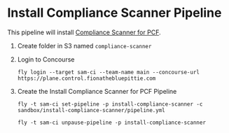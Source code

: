 #   Install Compliance Scanner Pipeline

This pipeline will install [Compliance Scanner for PCF](https://docs.pivotal.io/addon-compliance-tools/1-0/index.html).

1.  Create folder in S3 named `compliance-scanner`

1.  Login to Concourse
    ```
    fly login --target sam-ci --team-name main --concourse-url https://plane.control.fionathebluepittie.com
    ````

1.  Create the Install Compliance Scanner for PCF Pipeline
    ```
    fly -t sam-ci set-pipeline -p install-compliance-scanner -c sandbox/install-compliance-scanner/pipeline.yml

    fly -t sam-ci unpause-pipeline -p install-compliance-scanner
    ```
